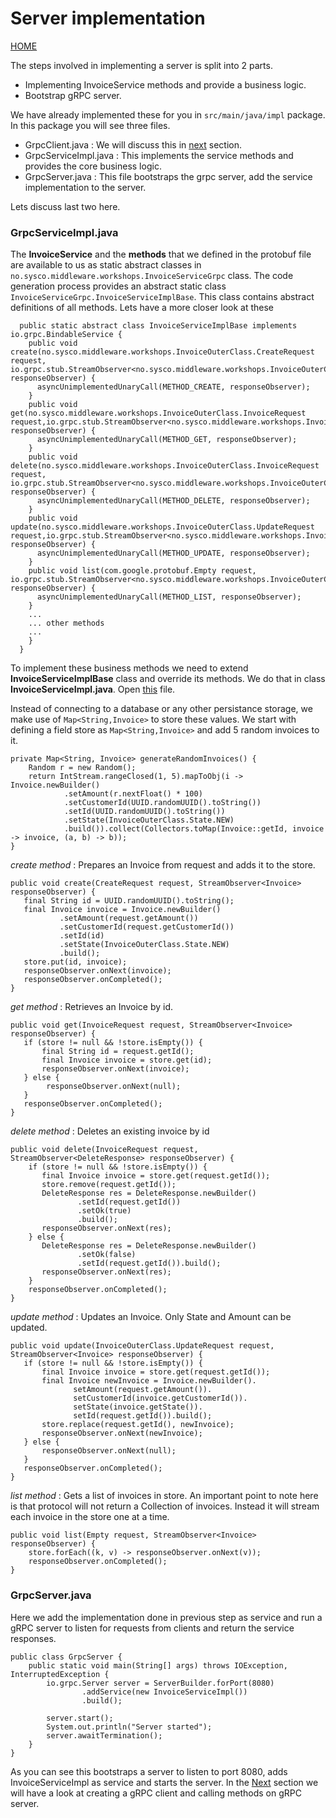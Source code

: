 # Server implementation
[HOME](../../README.md)

The steps involved in implementing a server is split into 2 parts.
- Implementing InvoiceService methods and provide a business logic.
- Bootstrap gRPC server.

We have already implemented these for you in `src/main/java/impl` package. In this package you will see three files.
- GrpcClient.java : We will discuss this in [next](../06-client-implementation/README.md) section.
- GrpcServiceImpl.java : This implements the service methods and provides the core business logic.
- GrpcServer.java : This file bootstraps the grpc server, add the service implementation to the server.

Lets discuss last two here.
### GrpcServiceImpl.java

The **InvoiceService** and the **methods** that we defined in the protobuf file are available to us as static abstract classes in `no.sysco.middleware.workshops.InvoiceServiceGrpc` class. The code generation process provides an abstract static class `InvoiceServiceGrpc.InvoiceServiceImplBase`. This class contains abstract definitions of all methods. Lets have a more closer look at these
```
  public static abstract class InvoiceServiceImplBase implements io.grpc.BindableService {
    public void create(no.sysco.middleware.workshops.InvoiceOuterClass.CreateRequest request, io.grpc.stub.StreamObserver<no.sysco.middleware.workshops.InvoiceOuterClass.Invoice> responseObserver) {
      asyncUnimplementedUnaryCall(METHOD_CREATE, responseObserver);
    }
    public void get(no.sysco.middleware.workshops.InvoiceOuterClass.InvoiceRequest request,io.grpc.stub.StreamObserver<no.sysco.middleware.workshops.InvoiceOuterClass.Invoice> responseObserver) {
      asyncUnimplementedUnaryCall(METHOD_GET, responseObserver);
    }
    public void delete(no.sysco.middleware.workshops.InvoiceOuterClass.InvoiceRequest request, io.grpc.stub.StreamObserver<no.sysco.middleware.workshops.InvoiceOuterClass.DeleteResponse> responseObserver) {
      asyncUnimplementedUnaryCall(METHOD_DELETE, responseObserver);
    }
    public void update(no.sysco.middleware.workshops.InvoiceOuterClass.UpdateRequest request,io.grpc.stub.StreamObserver<no.sysco.middleware.workshops.InvoiceOuterClass.Invoice> responseObserver) {
      asyncUnimplementedUnaryCall(METHOD_UPDATE, responseObserver);
    }
    public void list(com.google.protobuf.Empty request, io.grpc.stub.StreamObserver<no.sysco.middleware.workshops.InvoiceOuterClass.Invoice> responseObserver) {
      asyncUnimplementedUnaryCall(METHOD_LIST, responseObserver);
    }
    ...
    ... other methods
    ...
    }
  }
```
To implement these business methods we need to extend **InvoiceServiceImplBase** class and override its methods. We do that in class **InvoiceServiceImpl.java**. 
Open [this](../../src/main/java/impl/InvoiceServiceImpl.java) file.

Instead of connecting to a database or any other persistance storage, we make use of `Map<String,Invoice>` to store these values. We start with defining a field store as `Map<String,Invoice>` and add 5 random invoices to it.
```
private Map<String, Invoice> generateRandomInvoices() {
    Random r = new Random();
    return IntStream.rangeClosed(1, 5).mapToObj(i -> Invoice.newBuilder()
            .setAmount(r.nextFloat() * 100)
            .setCustomerId(UUID.randomUUID().toString())
            .setId(UUID.randomUUID().toString())
            .setState(InvoiceOuterClass.State.NEW)
            .build()).collect(Collectors.toMap(Invoice::getId, invoice -> invoice, (a, b) -> b));
}
```

_create method_ : Prepares an Invoice from request and adds it to the store.
```
public void create(CreateRequest request, StreamObserver<Invoice> responseObserver) {
   final String id = UUID.randomUUID().toString();
   final Invoice invoice = Invoice.newBuilder()
           .setAmount(request.getAmount())
           .setCustomerId(request.getCustomerId())
           .setId(id)
           .setState(InvoiceOuterClass.State.NEW)
           .build();
   store.put(id, invoice);
   responseObserver.onNext(invoice);
   responseObserver.onCompleted();
}
```
_get method_ : Retrieves an Invoice by id.
```
public void get(InvoiceRequest request, StreamObserver<Invoice> responseObserver) {
   if (store != null && !store.isEmpty()) {
       final String id = request.getId();
       final Invoice invoice = store.get(id);
       responseObserver.onNext(invoice);
   } else {
        responseObserver.onNext(null);
   }
   responseObserver.onCompleted();
}
```
_delete method_ : Deletes an existing invoice by id
```
public void delete(InvoiceRequest request, StreamObserver<DeleteResponse> responseObserver) {
    if (store != null && !store.isEmpty()) {
       final Invoice invoice = store.get(request.getId());
       store.remove(request.getId());
       DeleteResponse res = DeleteResponse.newBuilder()
               .setId(request.getId())
               .setOk(true)
               .build();
       responseObserver.onNext(res);
    } else {
       DeleteResponse res = DeleteResponse.newBuilder()
               .setOk(false)
               .setId(request.getId()).build();
       responseObserver.onNext(res);
    }
    responseObserver.onCompleted();
}
```

_update method_ : Updates an Invoice. Only State and Amount can be updated.
```
public void update(InvoiceOuterClass.UpdateRequest request, StreamObserver<Invoice> responseObserver) {
   if (store != null && !store.isEmpty()) {
       final Invoice invoice = store.get(request.getId());
       final Invoice newInvoice = Invoice.newBuilder().
              setAmount(request.getAmount()).
              setCustomerId(invoice.getCustomerId()).
              setState(invoice.getState()).
              setId(request.getId()).build();
       store.replace(request.getId(), newInvoice);
       responseObserver.onNext(newInvoice);
   } else {
       responseObserver.onNext(null);
   }
   responseObserver.onCompleted();
}
```
_list method_ : Gets a list of invoices in store. An important point to note here is that protocol will not return a Collection of invoices. Instead it will stream each invoice in the store one at a time.
```
public void list(Empty request, StreamObserver<Invoice> responseObserver) {
    store.forEach((k, v) -> responseObserver.onNext(v));
    responseObserver.onCompleted();
}
```

### GrpcServer.java
Here we add the implementation done in previous step as service and run a gRPC server to listen for requests from clients and return the service responses.

```
public class GrpcServer {
    public static void main(String[] args) throws IOException, InterruptedException {
        io.grpc.Server server = ServerBuilder.forPort(8080)
                .addService(new InvoiceServiceImpl())
                .build();

        server.start();
        System.out.println("Server started");
        server.awaitTermination();
    }
}
```

As you can see this bootstraps a server to listen to port 8080, adds InvoiceServiceImpl as service and starts the server. In the [Next](../06-client-implementation/README.md) section we will have a look at creating a gRPC client and calling methods on gRPC server.